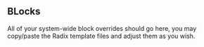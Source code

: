 ## BLocks
All of your system-wide block overrides should go here, you may copy/paste the Radix template files and adjust them as you wish.
